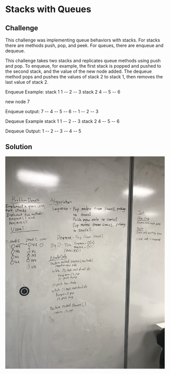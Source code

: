 # Stacks with Queues

## Challenge
This challenge was implementing queue behaviors with stacks. For stacks there are methods push, pop, and peek. For queues, there are enqueue and dequeue.

This challenge takes two stacks and replicates queue methods using push and pop. To enqueue, for example, the first stack is popped and pushed to the second stack, and the value of the new node added. The dequeue method pops and pushes the values of stack 2 to stack 1, then removes the last value of stack 2.

Enqueue Example:
stack 1 
1 -- 2 -- 3
stack 2
4 -- 5 -- 6

new node 7

Enqueue output: 7 -- 4 -- 5 -- 6 -- 1 -- 2 -- 3

Dequeue Example
stack 1
1 -- 2 -- 3
stack 2
4 -- 5 -- 6

Dequeue Output: 1 -- 2 -- 3 -- 4 -- 5


## Solution
![Stacks with queues screenshot](../../Assets/StacksWithQueues.jpg)
